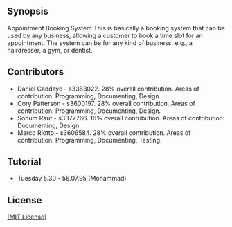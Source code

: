 ## Synopsis

Appointment Booking System
This is basically a booking system that can be used by any business, allowing a
customer to book a time slot for an appointment. The system can be for any kind of
business, e.g., a hairdresser, a gym, or dentist.

## Contributors

- Daniel Caddaye - s3383022. 28% overall contribution. Areas of contribution: Programming, Documenting, Design.
- Cory Patterson - s3600197. 28% overall contribution. Areas of contribution: Programming, Documenting, Design.
- Sohum Raut - s3377766. 16% overall contribution. Areas of contribution: Documenting, Design.
- Marco Riotto - s3606584. 28% overall contribution. Areas of contribution: Programming, Documenting, Testing.


## Tutorial
- Tuesday 5.30 - 56.07.95 (Mohammad)

## License

[[MIT License]](LICENSE.md)
